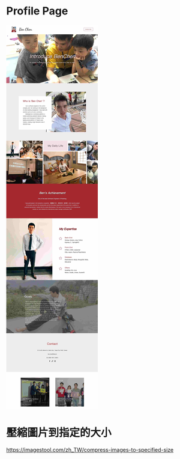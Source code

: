 # Profile Page

![image](https://github.com/g4ru04/g4ru04.github.io/blob/main/my_index.jpg)


# 壓縮圖片到指定的大小
https://imagestool.com/zh_TW/compress-images-to-specified-size
